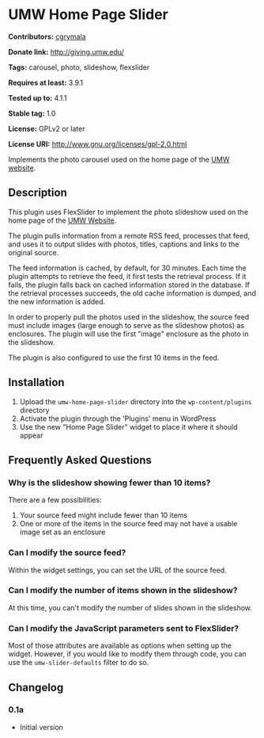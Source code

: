 # UMW Home Page Slider #
**Contributors:** [cgrymala](https://wordpress.org/support/profile/cgrymala)

**Donate link:** http://giving.umw.edu/

**Tags:** carousel, photo, slideshow, flexslider

**Requires at least:** 3.9.1

**Tested up to:** 4.1.1

**Stable tag:** 1.0

**License:** GPLv2 or later

**License URI:** http://www.gnu.org/licenses/gpl-2.0.html


Implements the photo carousel used on the home page of the [UMW website](http://www.umw.edu/).

## Description ##

This plugin uses FlexSlider to implement the photo slideshow used on the home page of the [UMW Website](http://www.umw.edu/).

The plugin pulls information from a remote RSS feed, processes that feed, and uses it to output slides with photos, titles, captions and links to the original source.

The feed information is cached, by default, for 30 minutes. Each time the plugin attempts to retrieve the feed, it first tests the retrieval process. If it fails, the plugin falls back on cached information stored in the database. If the retrieval processes succeeds, the old cache information is dumped, and the new information is added.

In order to properly pull the photos used in the slideshow, the source feed must include images (large enough to serve as the slideshow photos) as enclosures. The plugin will use the first "image" enclosure as the photo in the slideshow.

The plugin is also configured to use the first 10 items in the feed.

## Installation ##

1. Upload the `umw-home-page-slider` directory into the `wp-content/plugins` directory
1. Activate the plugin through the 'Plugins' menu in WordPress
1. Use the new "Home Page Slider" widget to place it where it should appear

## Frequently Asked Questions ##

### Why is the slideshow showing fewer than 10 items? ###

There are a few possibilities:

1. Your source feed might include fewer than 10 items
1. One or more of the items in the source feed may not have a usable image set as an enclosure

### Can I modify the source feed? ###

Within the widget settings, you can set the URL of the source feed.

### Can I modify the number of items shown in the slideshow? ###

At this time, you can't modify the number of slides shown in the slideshow.

### Can I modify the JavaScript parameters sent to FlexSlider? ###

Most of those attributes are available as options when setting up the widget. However, if you would like to modify them through code, you can use the `umw-slider-defaults` filter to do so.

## Changelog ##

### 0.1a ###
* Initial version
